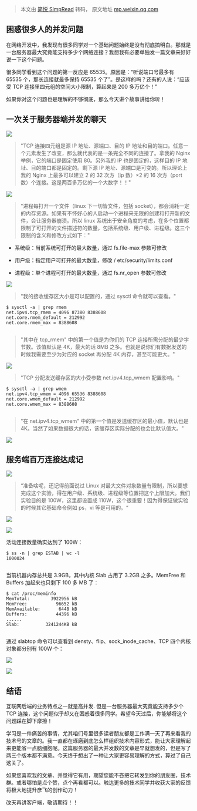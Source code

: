 > 本文由 [简悦 SimpRead](http://ksria.com/simpread/) 转码， 原文地址 [mp.weixin.qq.com](https://mp.weixin.qq.com/s/Lkyj42NtvqEj63DoCY5btQ)

困惑很多人的并发问题
----------

在网络开发中，我发现有很多同学对一个基础问题始终是没有彻底搞明白。那就是一台服务器最大究竟能支持多少个网络连接？我想我有必要单独发一篇文章来好好说一下这个问题。

很多同学看到这个问题的第一反应是 65535。原因是：“听说端口号最多有 65535 个，那长连接就最多保持 65535 个了”。是这样的吗？还有的人说：“应该受 TCP 连接里四元组的空间大小限制，算起来是 200 多万亿个！”

如果你对这个问题也是理解的不够彻底，那么今天讲个故事讲给你听！

一次关于服务器端并发的聊天
-------------

![](https://mmbiz.qpic.cn/mmbiz_png/BBjAFF4hcwoo5ibkEGbrfCkOXicTNTjPGxzv6h8iaQXTt7zGndbmn4sht6iasE6Y5LdW64ZAgdkxibTtah5qyGoMKqQ/640?wx_fmt=png)

> "TCP 连接四元组是源 IP 地址、源端口、目的 IP 地址和目的端口。任意一个元素发生了改变，那么就代表的是一条完全不同的连接了。拿我的 Nginx 举例，它的端口是固定使用 80。另外我的 IP 也是固定的，这样目的 IP 地址、目的端口都是固定的。剩下源 IP 地址、源端口是可变的。所以理论上我的 Nginx 上最多可以建立 2 的 32 次方（ip 数）×2 的 16 次方（port 数）个连接。这是两百多万亿的一个大数字！！"

![](https://mmbiz.qpic.cn/mmbiz_png/BBjAFF4hcwoo5ibkEGbrfCkOXicTNTjPGxzjVPBaZFsRWxsP4PT92osvJcEicb4giceBWX3pO37OnI6qCDiaeHZ63Pg/640?wx_fmt=png)

> "进程每打开一个文件（linux 下一切皆文件，包括 socket），都会消耗一定的内存资源。如果有不怀好心的人启动一个进程来无限的创建和打开新的文件，会让服务器崩溃。所以 linux 系统出于安全角度的考虑，在多个位置都限制了可打开的文件描述符的数量，包括系统级、用户级、进程级。这三个限制的含义和修改方式如下："

*   系统级：当前系统可打开的最大数量，通过 fs.file-max 参数可修改
    
*   用户级：指定用户可打开的最大数量，修改 / etc/security/limits.conf
    
*   进程级：单个进程可打开的最大数量，通过 fs.nr_open 参数可修改
    

![](https://mmbiz.qpic.cn/mmbiz_png/BBjAFF4hcwoo5ibkEGbrfCkOXicTNTjPGxbO8LmdRkuWzWnGMGR2uG5luAtmDxb11XRjq17ntiasSHbwf5NEZf7hA/640?wx_fmt=png)

> "我的接收缓存区大小是可以配置的，通过 sysctl 命令就可以查看。"

```
$ sysctl -a | grep rmem
net.ipv4.tcp_rmem = 4096 87380 8388608
net.core.rmem_default = 212992
net.core.rmem_max = 8388608


```

> "其中在 tcp_rmem" 中的第一个值是为你们的 TCP 连接所需分配的最少字节数。该值默认是 4K，最大的话 8MB 之多。也就是说你们有数据发送的时候我需要至少为对应的 socket 再分配 4K 内存，甚至可能更大。"

![](https://mmbiz.qpic.cn/mmbiz_png/BBjAFF4hcwoo5ibkEGbrfCkOXicTNTjPGxS9JZ4Rf3jw5Cic6k7yqkJuEn87oJahc7TO5wGkUBkh6P8YRTUFTINAA/640?wx_fmt=png)

> "TCP 分配发送缓存区的大小受参数 net.ipv4.tcp_wmem 配置影响。"

```
$ sysctl -a | grep wmem
net.ipv4.tcp_wmem = 4096 65536 8388608
net.core.wmem_default = 212992
net.core.wmem_max = 8388608


```

> "在 net.ipv4.tcp_wmem" 中的第一个值是发送缓存区的最小值，默认也是 4K。当然了如果数据很大的话，该缓存区实际分配的也会比默认值大。"

![](https://mmbiz.qpic.cn/mmbiz_png/BBjAFF4hcwoo5ibkEGbrfCkOXicTNTjPGxKBBZ0b8hQGzMib9I0Sw4MlFfgVqt5QSMZDgBTwFa9aeVXN1coEpGArQ/640?wx_fmt=png)

服务端百万连接达成记
----------

![](https://mmbiz.qpic.cn/mmbiz_png/BBjAFF4hcwoo5ibkEGbrfCkOXicTNTjPGxibQjHJpozOYHaYGiaD3txd4MmGXcDThW96z7oMbH9PlVaaC417GblyKA/640?wx_fmt=png)

> “准备啥呢，还记得前面说过 Linux 对最大文件对象数量有限制，所以要想完成这个实验，得在用户级、系统级、进程级等位置把这个上限加大。我们实验目的是 100W，这里都设置成 110W，这个很重要！因为得保证做实验的时候其它基础命令例如 ps，vi 等是可用的。“

![](https://mmbiz.qpic.cn/mmbiz_png/BBjAFF4hcwoo5ibkEGbrfCkOXicTNTjPGxVHMr5VAUIcFpS1P5bcUnAe9lGkkn8kd6hGAYl5w7h3x7EqV2qt4WDQ/640?wx_fmt=png)

![](https://mmbiz.qpic.cn/mmbiz_png/BBjAFF4hcwoo5ibkEGbrfCkOXicTNTjPGxprMrmcJjPQc142jpJNg0piauyFgqn0ic4lwuK5Na8S7lk3NLENhEOxJA/640?wx_fmt=png)

活动连接数量确实达到了 100W：  

```
$ ss -n | grep ESTAB | wc -l  
1000024


```

当前机器内存总共是 3.9GB，其中内核 Slab 占用了 3.2GB 之多。MemFree 和 Buffers 加起来也只剩下 100 多 MB 了：

```
$ cat /proc/meminfo
MemTotal:        3922956 kB
MemFree:           96652 kB
MemAvailable:       6448 kB
Buffers:           44396 kB
......
Slab:          3241244KB kB


```

通过 slabtop 命令可以查看到 densty、flip、sock_inode_cache、TCP 四个内核对象都分别有 100W 个：

![](https://mmbiz.qpic.cn/mmbiz_png/BBjAFF4hcwoo5ibkEGbrfCkOXicTNTjPGxuw4Y9XO0IHuzkHBwnCFTSkJRvKYwlwibv1kvMibfPcEBaiaVDekMtXWYA/640?wx_fmt=png)

![](https://mmbiz.qpic.cn/mmbiz_png/BBjAFF4hcwoo5ibkEGbrfCkOXicTNTjPGxPkdoiaTrf5Sdzq4ibuIIB8mN5YqjlSPR1JLTmcIdss3RJqs7XnvNNmSA/640?wx_fmt=png)

结语
--

互联网后端的业务特点之一就是高并发. 但是一台服务器最大究竟能支持多少个 TCP 连接，这个问题似乎却又在困惑着很多同学。希望今天过后，你能够将这个问题踩在脚下摩擦！

学习是一件痛苦的事情，尤其咱们号里很多读者朋友都是工作满一天了再来看我的技术号的文章的。我一直都在琢磨到底怎么样组织技术内容形式，能让大家理解起来更能省一点脑细胞呢。这篇服务器的最大并发数的文章是早就想发的，但是写了两三个版本都不满意。今天终于想出了一种让大家更容易理解的方式，算过了自己这关了。

如果您喜欢我的文章、并觉得它有用，期望您能不吝把它转发到你的朋友圈，技术群。或者哪怕是点个赞，点个再看都可以。触达更多的技术同学并收获大家的反馈将极大地提升彦飞的创作动力！

改天再讲客户端，敬请期待！！
